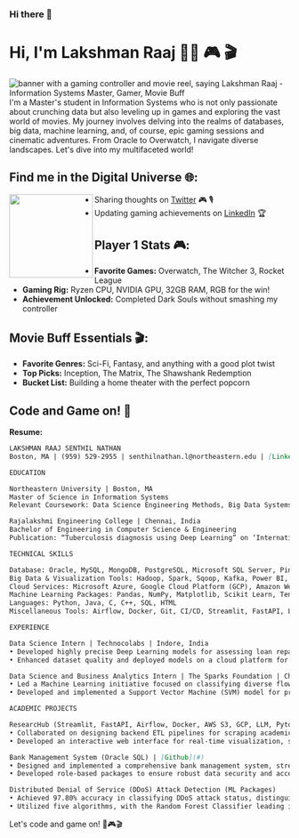 ### Hi there 👋

# Hi, I'm Lakshman Raaj 👋🏽 🎮 🎬

<img src="https://raw.githubusercontent.com/LakshmanRaaj/LakshmanRaaj/master/gamer-movie-header.png" alt="banner with a gaming controller and movie reel, saying Lakshman Raaj - Information Systems Master, Gamer, Movie Buff">
I'm a Master's student in Information Systems who is not only passionate about crunching data but also leveling up in games and exploring the vast world of movies. My journey involves delving into the realms of databases, big data, machine learning, and, of course, epic gaming sessions and cinematic adventures. From Oracle to Overwatch, I navigate diverse landscapes. Let's dive into my multifaceted world!

## Find me in the Digital Universe 🌐:
<a href="https://github.com/LakshmanRaaj"><img align="left" width="150" height="150" src="https://github.com/LakshmanRaaj/LakshmanRaaj/blob/main/gamer-movie/octogamer-movie.gif?raw=true"></a>
- Sharing thoughts on <a href="https://twitter.com/Lakshmanraaj">Twitter</a> 🎮 🎙️
- Updating gaming achievements on <a href="https://www.linkedin.com/in/lakshman-raaj-s/">LinkedIn</a> 🏆

## Player 1 Stats 🎮:
- **Favorite Games:** Overwatch, The Witcher 3, Rocket League
- **Gaming Rig:** Ryzen CPU, NVIDIA GPU, 32GB RAM, RGB for the win!
- **Achievement Unlocked:** Completed Dark Souls without smashing my controller

## Movie Buff Essentials 🎬:
- **Favorite Genres:** Sci-Fi, Fantasy, and anything with a good plot twist
- **Top Picks:** Inception, The Matrix, The Shawshank Redemption
- **Bucket List:** Building a home theater with the perfect popcorn

## Code and Game on! 🚀

**Resume:**
```markdown
LAKSHMAN RAAJ SENTHIL NATHAN
Boston, MA | (959) 529-2955 | senthilnathan.l@northeastern.edu | [LinkedIn](https://www.linkedin.com/in/lakshmanraaj/) | [GitHub](https://github.com/LakshmanRaaj) | [Portfolio](#)

EDUCATION

Northeastern University | Boston, MA                                                  Expected May 2024
Master of Science in Information Systems                                              GPA: 3.6/4
Relevant Coursework: Data Science Engineering Methods, Big Data Systems and Intelligence Analytics, High Performance Parallel Machine Learning & AI, Advances in Data Science, Database Management and Database Design

Rajalakshmi Engineering College | Chennai, India                                     May 2022
Bachelor of Engineering in Computer Science & Engineering
Publication: “Tuberculosis diagnosis using Deep Learning” on ‘International Research Journal of Engineering & Technology’

TECHNICAL SKILLS

Database: Oracle, MySQL, MongoDB, PostgreSQL, Microsoft SQL Server, Pinecone
Big Data & Visualization Tools: Hadoop, Spark, Sqoop, Kafka, Power BI, Tableau
Cloud Services: Microsoft Azure, Google Cloud Platform (GCP), Amazon Web Services (AWS)
Machine Learning Packages: Pandas, NumPy, Matplotlib, Scikit Learn, Tensorflow, Keras, NLTK, OpenMP, Pytorch, LLM
Languages: Python, Java, C, C++, SQL, HTML
Miscellaneous Tools: Airflow, Docker, Git, CI/CD, Streamlit, FastAPI, Linux

EXPERIENCE

Data Science Intern | Technocolabs | Indore, India                               June 2021 – July 2021
• Developed highly precise Deep Learning models for assessing loan repayment ability, achieving a 95% success rate.
• Enhanced dataset quality and deployed models on a cloud platform for real-time processing.

Data Science and Business Analytics Intern | The Sparks Foundation | Chennai, India           July 2021
• Led a Machine Learning initiative focused on classifying diverse flower types using a detailed dataset.
• Developed and implemented a Support Vector Machine (SVM) model for precise flower classification.

ACADEMIC PROJECTS

ResearcHub (Streamlit, FastAPI, Airflow, Docker, AWS S3, GCP, LLM, Pytorch, Pinecone) | Demo | [Github](#)    April 2023
• Collaborated on designing backend ETL pipelines for scraping academic documents and processing them dynamically.
• Developed an interactive web interface for real-time visualization, summarization, recommendation, and translation of academic documents.

Bank Management System (Oracle SQL) | [Github](#)                                                         February 2023 – April 2023
• Designed and implemented a comprehensive bank management system, streamlining banking processes through automation.
• Developed role-based packages to ensure robust data security and access control.

Distributed Denial of Service (DDoS) Attack Detection (ML Packages)                                      October 2022 – December 2022
• Achieved 97.80% accuracy in classifying DDoS attack status, distinguishing between benign and malignant instances.
• Utilized five algorithms, with the Random Forest Classifier leading in accuracy at 97.80%.

```

Let's code and game on! 🚀🎮🎬
